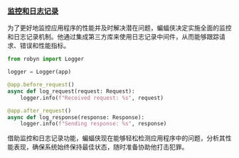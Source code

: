 ### [监控和日志记录](https://robyn.tech/documentation/example_app/monitoring_and_logging#monitoring-and-logging)

为了更好地监控应用程序的性能并及时解决潜在问题，蝙蝠侠决定实施全面的监控和日志记录机制。他通过集成第三方库来使用日志记录中间件，从而能够跟踪请求、错误和性能指标。

```python
from robyn import Logger

logger = Logger(app)

@app.before_request()
async def log_request(request: Request):
    logger.info(f"Received request: %s", request)

@app.after_request()
async def log_response(response: Response):
    logger.info(f"Sending response: %s", response)
```

借助监控和日志记录功能，蝙蝠侠现在能够轻松检测应用程序中的问题，分析其性能表现，确保系统始终保持最佳状态，随时准备协助他打击犯罪。
